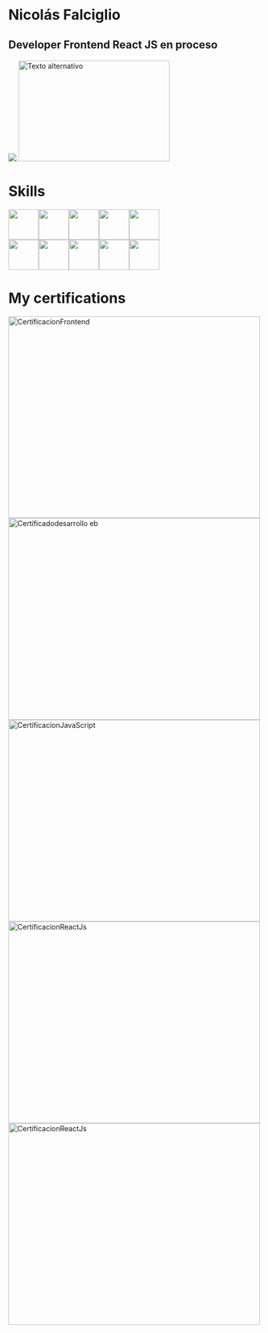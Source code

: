 # Nicolás Falciglio
## Developer Frontend React JS en proceso
#### 
<img src="https://nicofal23.github.io/gif/assets/img/ma.gif">
<img src="https://plus.unsplash.com/premium_photo-1678565869434-c81195861939?auto=format&fit=crop&q=80&w=1470&ixlib=rb-4.0.3&ixid=M3wxMjA3fDB8MHxwaG90by1wYWdlfHx8fGVufDB8fHx8fA%3D%3D" alt="Texto alternativo" width="300" height="200">

# Skills
<div style="display:flex; flex-direction:row;"> 
 <img src="https://nicofal23.github.io/gif/assets/img/javascript.png" width="60" height="60">
 <img src="https://nicofal23.github.io/gif/assets/img/react.png" width="60" height="60">
 <img src="https://nicofal23.github.io/gif/assets/img/sass.png" width="60" height="60">
 <img src="https://nicofal23.github.io/gif/assets/img/Tailwind.png" width="60" height="60">
 <img src="https://nicofal23.github.io/gif/assets/img/vite.png" width="60" height="60"> 
</div>
<div style="display:flex; flex-direction:row;"> 
 <img src="https://nicofal23.github.io/gif/assets/img/html-5.png" width="60" height="60">
 <img src="https://nicofal23.github.io/gif/assets/img/bootstrap.png" width="60" height="60">
 <img src="https://nicofal23.github.io/gif/assets/img/css.png" width="60" height="60">
 <img src="https://nicofal23.github.io/gif/assets/img/git.png" width="60" height="60">
 <img src="https://i.ibb.co/Cnc6JJH/descarga-removebg-preview.png" width="60" height="60">
</div>

# My certifications

<img src="https://i.ibb.co/vV8VYYz/certificado-carrera.png" alt="CertificacionFrontend" width="500" height="400">
<img src="https://i.ibb.co/0My5mmn/64da77a3b1d139f3fc700b61-2.png" alt="Certificadodesarrollo eb" width="500" height="400">
<img src="https://i.ibb.co/ggK6Rt5/coder.png"  alt="CertificacionJavaScript" width="500" height="400">
<img src="https://i.ibb.co/WtB6mHD/certificado-curso.png"  alt="CertificacionReactJs" width="500" height="400">
<img src="https://i.ibb.co/37MZYT1/65c4dc2ba5c08b2c26f40e6c-1.png"  alt="CertificacionReactJs" width="500" height="400">



<!---
nicofal23/nicofal23 is a ✨ special ✨ repository because its `README.md` (this file) appears on your GitHub profile.
You can click the Preview link to take a look at your changes.
--->
